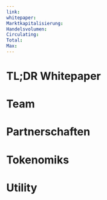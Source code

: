 ```yaml
---
link: 
whitepaper: 
Marktkapitalisierung: 
Handelsvolumen: 
Circulating: 
Total: 
Max:
---
```

# TL;DR Whitepaper


# Team


# Partnerschaften


# Tokenomiks


# Utility


